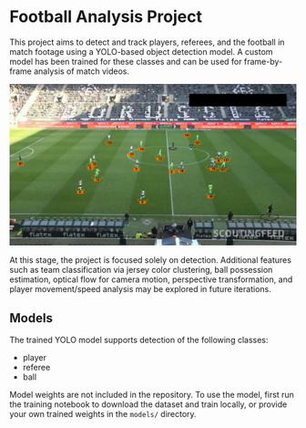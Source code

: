 # Football Analysis Project

This project aims to detect and track players, referees, and the football in match footage using a YOLO-based object detection model. A custom model has been trained for these classes and can be used for frame-by-frame analysis of match videos.

![](output/output_sample.png)

At this stage, the project is focused solely on detection. Additional features such as team classification via jersey color clustering, ball possession estimation, optical flow for camera motion, perspective transformation, and player movement/speed analysis may be explored in future iterations.

## Models

The trained YOLO model supports detection of the following classes:
- player
- referee
- ball

Model weights are not included in the repository. To use the model, first run the training notebook to download the dataset and train locally, or provide your own trained weights in the `models/` directory.

